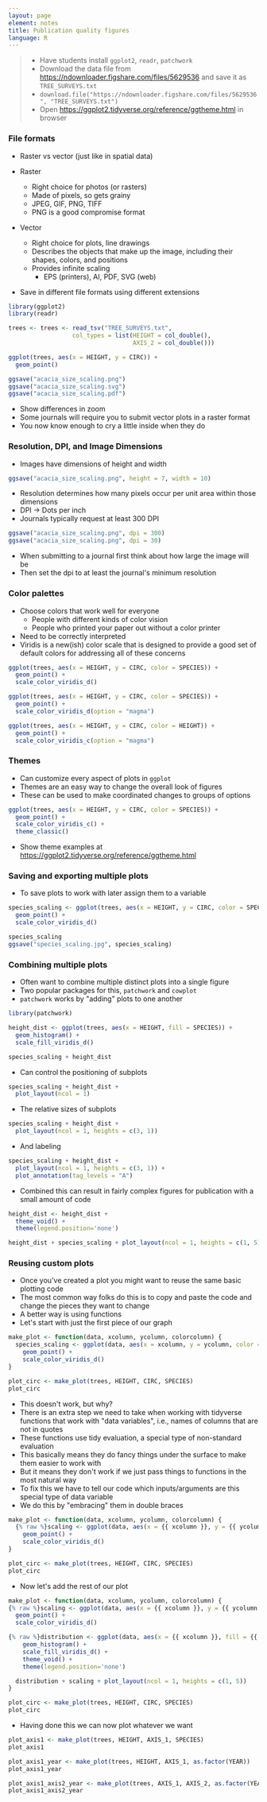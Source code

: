 ```yaml
---
layout: page
element: notes
title: Publication quality figures
language: R
---
```


> * Have students install `ggplot2`, `readr`, `patchwork`
> * Download the data file from https://ndownloader.figshare.com/files/5629536 and save it as `TREE_SURVEYS.txt`
> * `download.file("https://ndownloader.figshare.com/files/5629536", "TREE_SURVEYS.txt")`
> * Open https://ggplot2.tidyverse.org/reference/ggtheme.html in browser

### File formats

* Raster vs vector (just like in spatial data)
* Raster
  * Right choice for photos (or rasters)
  * Made of pixels, so gets grainy
  * JPEG, GIF, PNG, TIFF
  * PNG is a good compromise format
* Vector
  * Right choice for plots, line drawings
  * Describes the objects that make up the image, including their shapes, colors, and positions
  * Provides infinite scaling
    * EPS (printers), AI, PDF, SVG (web)

* Save in different file formats using different extensions

```r
library(ggplot2)
library(readr)

trees <- trees <- read_tsv("TREE_SURVEYS.txt",
                  col_types = list(HEIGHT = col_double(),
                                   AXIS_2 = col_double()))

ggplot(trees, aes(x = HEIGHT, y = CIRC)) +
  geom_point()

ggsave("acacia_size_scaling.png")
ggsave("acacia_size_scaling.svg")
ggsave("acacia_size_scaling.pdf")
```

* Show differences in zoom
* Some journals will require you to submit vector plots in a raster format
* You now know enough to cry a little inside when they do

### Resolution,  DPI, and Image Dimensions

* Images have dimensions of height and width

```r
ggsave("acacia_size_scaling.png", height = 7, width = 10)
```

* Resolution determines how many pixels occur per unit area within those dimensions
* DPI -> Dots per inch
* Journals typically request at least 300 DPI

```r
ggsave("acacia_size_scaling.png", dpi = 300)
ggsave("acacia_size_scaling.png", dpi = 30)
```

* When submitting to a journal first think about how large the image will be
* Then set the dpi to at least the journal's minimum resolution

### Color palettes

* Choose colors that work well for everyone
  * People with different kinds of color vision
  * People who printed your paper out without a color printer
* Need to be correctly interpreted
* Viridis is a new(ish) color scale that is designed to provide a good set of default
  colors for addressing all of these concerns

```r
ggplot(trees, aes(x = HEIGHT, y = CIRC, color = SPECIES)) +
  geom_point() +
  scale_color_viridis_d()
```

```r
ggplot(trees, aes(x = HEIGHT, y = CIRC, color = SPECIES)) +
  geom_point() +
  scale_color_viridis_d(option = "magma")
```

```r
ggplot(trees, aes(x = HEIGHT, y = CIRC, color = HEIGHT)) +
  geom_point() +
  scale_color_viridis_c(option = "magma")
```

### Themes

* Can customize every aspect of plots in `ggplot`
* Themes are an easy way to change the overall look of figures
* These can be used to make coordinated changes to groups of options

```r
ggplot(trees, aes(x = HEIGHT, y = CIRC, color = SPECIES)) +
  geom_point() +
  scale_color_viridis_c() +
  theme_classic()
```

* Show theme examples at https://ggplot2.tidyverse.org/reference/ggtheme.html

### Saving and exporting multiple plots

* To save plots to work with later assign them to a variable

```r
species_scaling <- ggplot(trees, aes(x = HEIGHT, y = CIRC, color = SPECIES)) +
  geom_point() +
  scale_color_viridis_d()

species_scaling
ggsave("species_scaling.jpg", species_scaling)
```

### Combining multiple plots

* Often want to combine multiple distinct plots into a single figure
* Two popular packages for this, `patchwork` and `cowplot`
* `patchwork` works by "adding" plots to one another

```r
library(patchwork)

height_dist <- ggplot(trees, aes(x = HEIGHT, fill = SPECIES)) +
  geom_histogram() +
  scale_fill_viridis_d()

species_scaling + height_dist
```

* Can control the positioning of subplots

```r
species_scaling + height_dist +
  plot_layout(ncol = 1)
```

* The relative sizes of subplots

```r
species_scaling + height_dist +
  plot_layout(ncol = 1, heights = c(3, 1))
```

* And labeling

```r
species_scaling + height_dist +
  plot_layout(ncol = 1, heights = c(3, 1)) +
  plot_annotation(tag_levels = "A")
```

* Combined this can result in fairly complex figures for publication with a
  small amount of code

```r
height_dist <- height_dist +
  theme_void() +
  theme(legend.position='none')

height_dist + species_scaling + plot_layout(ncol = 1, heights = c(1, 5))
```

### Reusing custom plots

* Once you've created a plot you might want to reuse the same basic plotting code
* The most common way folks do this is to copy and paste the code and change the pieces they want to change
* A better way is using functions
* Let's start with just the first piece of our graph

```r
make_plot <- function(data, xcolumn, ycolumn, colorcolumn) {
  species_scaling <- ggplot(data, aes(x = xcolumn, y = ycolumn, color = colorcolumn)) +
    geom_point() +
    scale_color_viridis_d()
}

plot_circ <- make_plot(trees, HEIGHT, CIRC, SPECIES)
plot_circ
```

* This doesn't work, but why?
* There is an extra step we need to take when working with tidyverse functions that work with "data variables", i.e., names of columns that are not in quotes
* These functions use tidy evaluation, a special type of non-standard evaluation
* This basically means they do fancy things under the surface to make them easier to work with
* But it means they don't work if we just pass things to functions in the most natural way
* To fix this we have to tell our code which inputs/arguments are this special type of data variable
* We do this by "embracing" them in double braces

```r
make_plot <- function(data, xcolumn, ycolumn, colorcolumn) {
  {% raw %}scaling <- ggplot(data, aes(x = {{ xcolumn }}, y = {{ ycolumn }}, color = {{ colorcolumn }})) +{% endraw %}
    geom_point() +
    scale_color_viridis_d()
}

plot_circ <- make_plot(trees, HEIGHT, CIRC, SPECIES)
plot_circ
```

* Now let's add the rest of our plot

```r
make_plot <- function(data, xcolumn, ycolumn, colorcolumn) {
{% raw %}scaling <- ggplot(data, aes(x = {{ xcolumn }}, y = {{ ycolumn }}, color = {{ colorcolumn }})) +{% endraw %}
  geom_point() +
  scale_color_viridis_d()

{% raw %}distribution <- ggplot(data, aes(x = {{ xcolumn }}, fill = {{ colorcolumn }})) +{% endraw %}
    geom_histogram() +
    scale_fill_viridis_d() +
    theme_void() +
    theme(legend.position='none')

  distribution + scaling + plot_layout(ncol = 1, heights = c(1, 5))
}

plot_circ <- make_plot(trees, HEIGHT, CIRC, SPECIES)
plot_circ
```

* Having done this we can now plot whatever we want

```r
plot_axis1 <- make_plot(trees, HEIGHT, AXIS_1, SPECIES)
plot_axis1
```

```r
plot_axis1_year <- make_plot(trees, HEIGHT, AXIS_1, as.factor(YEAR))
plot_axis1_year
```

```r
plot_axis1_axis2_year <- make_plot(trees, AXIS_1, AXIS_2, as.factor(YEAR))
plot_axis1_axis2_year
```
